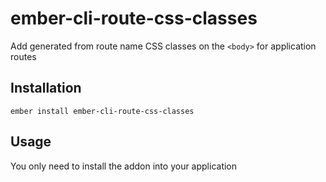 # ember-cli-route-css-classes

Add generated from route name CSS classes on the `<body>` for application routes

## Installation

`ember install ember-cli-route-css-classes`

## Usage

You only need to install the addon into your application
